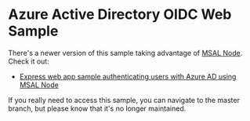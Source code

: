 # Azure Active Directory OIDC Web Sample

There's a newer version of this sample taking advantage of [MSAL Node](https://github.com/AzureAD/microsoft-authentication-library-for-js/tree/dev/lib/msal-node). Check it out:

* [Express web app sample authenticating users with Azure AD using MSAL Node](https://github.com/Azure-Samples/ms-identity-node)

If you really need to access this sample, you can navigate to the master branch, but please know that it's no longer maintained.